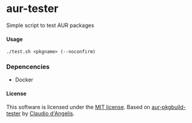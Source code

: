 # aur-tester

Simple script to test AUR packages

#### Usage
```
./test.sh <pkgname> (--noconfirm)
```

### Depencencies

  * Docker

#### License

This software is licensed under the [MIT license](https://opensource.org/licenses/MIT).
Based on [aur-pkgbuild-tester](https://github.com/claudiodangelis/aur-pkgbuild-tester) by [Claudio d'Angelis](https://github.com/claudiodangelis).
